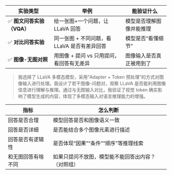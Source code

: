 | **实验类型**              | **举例**                                     | **能验证什么**           |
| ------------------------- | -------------------------------------------- | ------------------------ |
| ✅ **图文问答实验（VQA）** | 给一张图+一个问题，让 LLaVA 回答             | 模型是否理解图像并能推理 |
| ✅ **对比问答实验**        | 同一张图 + 不同问题，看 LLaVA 是否有差异回答 | 模型是否“看懂细节”       |
| ✅ **图像-无图对照**       | 用图像 + 提问 vs 只用提问，看回答有无差异    | 图像输入是否真正被用到了 |

> 我选择了 LLaVA 多模态模型，采用“Adapter + Token 预处理”的方式对图像输入进行处理。我设计了若干图像-问题对，观察 LLaVA 是否能利用图像信息进行理解与推理。通过与无图输入对比，我验证了视觉 token 确实影响了模型生成的内容，体现了多模态输入对语言推理能力的增强。

| **指标**           | **怎么判断**                                       |
| ------------------ | -------------------------------------------------- |
| 回答是否合理       | 模型回答是否和图像语义一致                         |
| 回答是否详细       | 是否能结合多个图像元素进行描述                     |
| 回答是否有逻辑性   | 是否体现“因果”“条件”“顺序”等推理线索               |
| 和无图回答有啥不同 | 如果只提问不放图，模型能不能回答出内容？（对照组） |